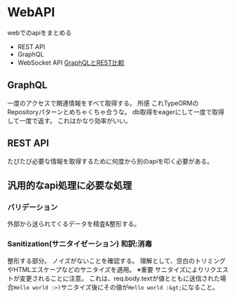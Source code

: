 # WebAPI

webでのapiをまとめる
- REST API
- GraphQL
- WebSocket API
[GraphQLとREST比較](https://ichyaku.com/shopify-graphql-rest/#:~:text=GraphQL%20API%E3%81%A7%E3%81%AF%E3%80%81Schema%E3%81%A7,%E6%B8%88%E3%81%BE%E3%81%9B%E3%82%8B%E3%81%93%E3%81%A8%E3%81%8C%E3%81%A7%E3%81%8D%E3%81%BE%E3%81%99%E3%80%82)


## GraphQL

一度のアクセスで関連情報をすべて取得する。
所感
これTypeORMのRepositoryパターンとめちゃくちゃ合うな。
db取得をeagerにして一度で取得して一度で返す。
これはかなり効率がいい。

## REST API

たびたび必要な情報を取得するために何度から別のapiを叩く必要がある。



## 汎用的なapi処理に必要な処理


### バリデーション

外部から送られてくるデータを精査&整形する。

### Sanitization(サニタイゼーション) 和訳:消毒

整形する部分。
ノイズがないことを確認する。
理解として、空白のトリミングやHTMLエスケープなどのサニタイズを適用。
※重要
サニタイズによりリクエストが変更されることに注意。
これは、req.body.textが値とともに送信された場合`Hello world :>)`サニタイズ後にその値が`Hello world :&gt;`になること。